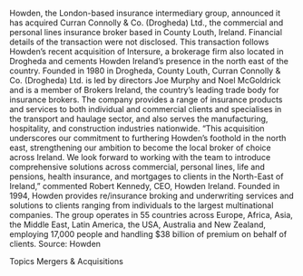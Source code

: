 Howden, the London-based insurance intermediary group, announced it has acquired Curran Connolly & Co. (Drogheda) Ltd., the commercial and personal lines insurance broker based in County Louth, Ireland.
Financial details of the transaction were not disclosed.
This transaction follows Howden’s recent acquisition of Intersure, a brokerage firm also located in Drogheda and cements Howden Ireland’s presence in the north east of the country.
Founded in 1980 in Drogheda, County Louth, Curran Connolly & Co. (Drogheda) Ltd. is led by directors Joe Murphy and Noel McGoldrick and is a member of Brokers Ireland, the country’s leading trade body for insurance brokers. The company provides a range of insurance products and services to both individual and commercial clients and specialises in the transport and haulage sector, and also serves the manufacturing, hospitality, and construction industries nationwide.
“This acquisition underscores our commitment to furthering Howden’s foothold in the north east, strengthening our ambition to become the local broker of choice across Ireland. We look forward to working with the team to introduce comprehensive solutions across commercial, personal lines, life and pensions, health insurance, and mortgages to clients in the North-East of Ireland,” commented Robert Kennedy, CEO, Howden Ireland.
Founded in 1994, Howden provides re/insurance broking and underwriting services and solutions to clients ranging from individuals to the largest multinational companies. The group operates in 55 countries across Europe, Africa, Asia, the Middle East, Latin America, the USA, Australia and New Zealand, employing 17,000 people and handling $38 billion of premium on behalf of clients.
Source: Howden

Topics
Mergers & Acquisitions
